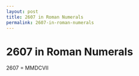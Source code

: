 ```yaml
---
layout: post
title: 2607 in Roman Numerals
permalink: 2607-in-roman-numerals
---
```


# 2607 in Roman Numerals

2607 = MMDCVII
